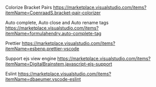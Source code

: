 Colorize Bracket Pairs
https://marketplace.visualstudio.com/items?itemName=CoenraadS.bracket-pair-colorizer

Auto complete, Auto close and Auto rename tags
https://marketplace.visualstudio.com/items?itemName=formulahendry.auto-complete-tag

Prettier
https://marketplace.visualstudio.com/items?itemName=esbenp.prettier-vscode

Support ejs view engine
https://marketplace.visualstudio.com/items?itemName=DigitalBrainstem.javascript-ejs-support

Eslint
https://marketplace.visualstudio.com/items?itemName=dbaeumer.vscode-eslint
